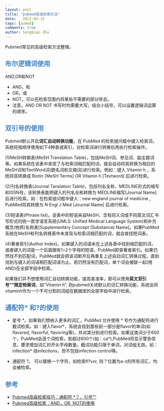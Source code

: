```yaml
---
layout: post
title: "pubmed高级检索方法"
date:   2021-04-15
tags: [pumed]
comments: true
author: Songbiao Zhu
---
```


Pubmed常见的高级检索方法整理。

<!-- more -->

## <font color=#4183C4>布尔逻辑词使用</font>

AND,OR和NOT

- AND，和
- OR，或
- NOT，可以在检索范围内将某些不需要的部分除去。
- 注意，AND OR NOT 书写时均需要大写。结合小括号，可以设置逻辑词运算的顺序。

## <font color=#4183C4>双引号的使用</font>

Pubmed默认开启**词汇自动转换功能**，在 PubMed 的检索提问框中键入检索词，系统将按顺序使用如下4种表或索引，对检索词进行转换后再执行检索操作。

(1)MeSH转换表(MeSH Translation Table)，包括MeSH词、参见词、副主题词等。如果系统在该表中发现了与检索词相匹配的词，就会自动将其转换为相应的MeSH词和TextWord词(题名词和文摘词)进行检索。例如：键入 Vitamin h ，系统将其转换成 Biotin [MeSH Terms] OR Vitamin h [Textword] 后进行检索。 

(2)刊名转换表(Journal Tanslation Table)，包括刊名全称、MEDLINE形式的缩写和ISSN号。该转换表能把键入的刊名全称转换为 MEDLINE缩写[Journal Name] 后进行检索。如：在检索提问框中键入：new england journal of medicine , PubMed将其转换为 N Engl J Med [Journal Name] 后进行检索。 

(3)短语表(Phrase list)。该表中的短语来自MeSH、含有同义词或不同英文词汇书写形式的统一医学语言系统(UMLS: Unified Medical Language System)和补充概念(物质)名称表[Supplementary Concept (Substance) Name]。如果PubMed 系统在MeSH和刊名转换表中未发现与检索词相匹配的词，就会查找短词表。 

(4)著者索引(Author Index)。如果键入的词语未在上述各表中找到相匹配的词，或者键入的词是一个后面跟有1~2个字母的短语，PubMed即查著者索引。如果仍然找不到匹配词，PubMed就会把该词断开后再重复上述自动词汇转换过程，直到找到与键入的词语相匹配词语为止。若仍然没有匹配词，单个词会被联一起(用AND)在全部字段中检索。

如果我们并不想使用词汇自动转换功能，提高查准率，那可以使用**英文双引号“”限定检索词**，如”Vitamin h”, 则pubmed关闭默认的词汇转换功能，系统会将vitaminh作为一个不可分割的词组在数据库的全部字段中进行检索。

## <font color=#4183C4>通配符\* 和?的使用</font>

* 星号 \*。如果我们想纳入更多的词汇，PubMed 允许使用 \* 号作为通配符进行截词检索。如：键入flavor\*，系统会找到那些前一部分是flavor的单词(如flavored, flavorful, flavoring等)，并对其分别进行检索。如果这类词少于600个，PubMed会逐个词检索，若超过600个(如：ca\*),PubMed将显示警告信息，要求增加词汇的开头字母数量。截词功能只限于单词，对词组无效。如：infection\* 括infections，但不包括infection control等。

* 通配符 ?。 可以替换一个字符，如检索fl?vor, 则？位置为a-z的所有词汇，均会被检索。

## <font color=#4183C4>参考</font>

* [Pubmed高级检索技巧：通配符 *？、引号“”](https://mp.weixin.qq.com/s?__biz=MzIzNjcyMTQ3MA==&mid=100002069&idx=1&sn=3126e282588961e6141dea79a915cd4d&scene=19#wechat_redirect)
* [Pubmed高级检索：AND，OR, NOT的使用](https://mp.weixin.qq.com/s?__biz=MzIzNjcyMTQ3MA==&mid=2247484540&idx=1&sn=87f2bbada7425a85001984006adfa439&chksm=e8d2c02ddfa5493bb701cc91ba3004fa3e164652601494215f1f36f40728bf62e9173a24ff0f&scene=21#wechat_redirect)